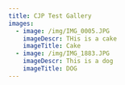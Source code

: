 ```yaml
---
title: CJP Test Gallery
images:
  - image: /img/IMG_0005.JPG
    imageDescr: THis is a cake
    imageTitle: Cake
  - image: /img/IMG_1883.JPG
    imageDescr: This is a dog
    imageTitle: DOG
---
```


